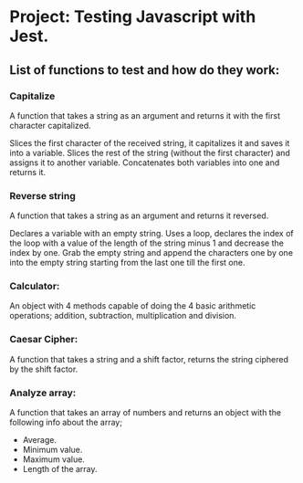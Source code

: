 # Project: Testing Javascript with Jest.

## List of functions to test and how do they work:

### Capitalize
A function that takes a string as an argument and returns it with the first character capitalized. 

Slices the first character of the received string, it capitalizes it and saves it into a variable.
Slices the rest of the string (without the first character) and assigns it to another variable.
Concatenates both variables into one and returns it.

### Reverse string
 A function that takes a string as an argument and returns it reversed.

Declares a variable with an empty string.
Uses a loop, declares the index of the loop with a value of the length of the string minus 1 and decrease the index by one.
Grab the empty string and append the characters one by one into the empty string starting from the last one till the first one.

### Calculator: 
An object with 4 methods capable of doing the 4 basic arithmetic operations; addition, subtraction, multiplication and division.

### Caesar Cipher:
A function that takes a string and a shift factor, returns the string ciphered by the shift factor.

### Analyze array:
A function that takes an array of numbers and returns an object with the following info about the array;

- Average.
- Minimum value.
- Maximum value.
- Length of the array.
